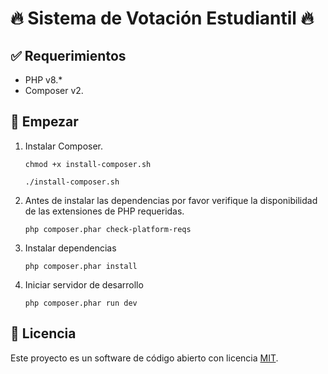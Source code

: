 ﻿# :fire: Sistema de Votación Estudiantil :fire:

## :white_check_mark: Requerimientos

- PHP v8.*
- Composer v2.

## :checkered_flag: Empezar

 1. Instalar Composer.

    ```shell
    chmod +x install-composer.sh

    ./install-composer.sh
    ```

 2. Antes de instalar las dependencias por favor verifique la disponibilidad de las extensiones de PHP requeridas.

    ```shell
    php composer.phar check-platform-reqs
    ```

 3. Instalar dependencias

    ```shell
    php composer.phar install
    ```

 4. Iniciar servidor de desarrollo

    ```shell
    php composer.phar run dev
    ```

## :closed_lock_with_key: Licencia

Este proyecto es un software de código abierto con licencia [MIT](LICENSE).
